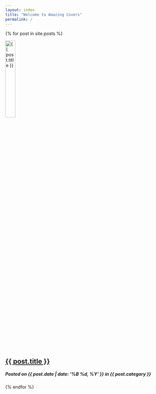 ```yaml
---
layout: index
title: "Welcome to Amazing Covers"
permalink: /
---
```


{% for post in site.posts %}
<div class="post">
	<img src="{{ post.image }}" alt="{{ post.title }}" width="25%" />
	<h2><a href="{{ post.url | relative_url }}">{{ post.title }}</a></h2>
	<h5>Posted on {{ post.date | date: '%B %d, %Y' }} in {{ post.category }}</h5>
</div><!-- end /.post -->		
{% endfor %}